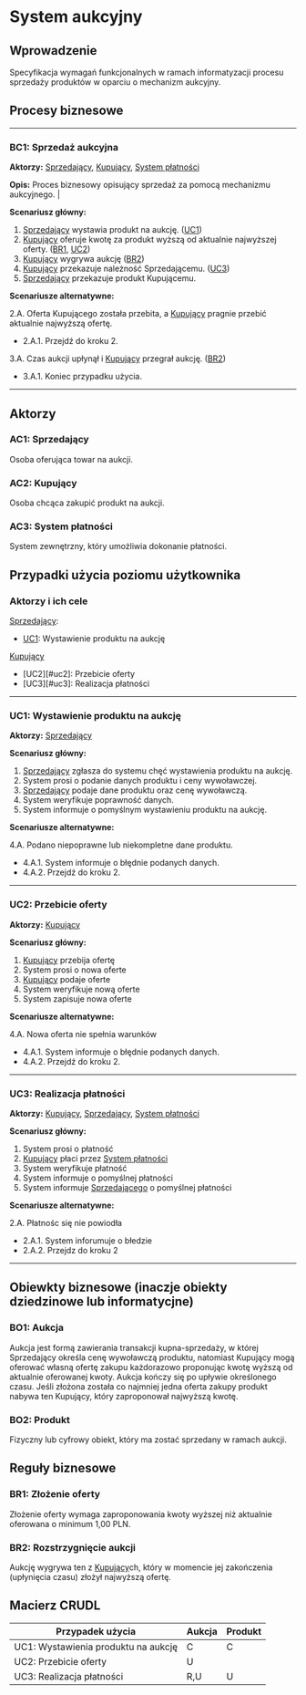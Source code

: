 # System aukcyjny

## Wprowadzenie

Specyfikacja wymagań funkcjonalnych w ramach informatyzacji procesu sprzedaży produktów w oparciu o mechanizm aukcyjny. 

## Procesy biznesowe

---
<a id="bc1"></a>
### BC1: Sprzedaż aukcyjna 

**Aktorzy:** [Sprzedający](#ac1), [Kupujący](#ac2), [System płatności](#ac3)

**Opis:** Proces biznesowy opisujący sprzedaż za pomocą mechanizmu aukcyjnego. |

**Scenariusz główny:**
1. [Sprzedający](#ac1) wystawia produkt na aukcję. ([UC1](#uc1))
2. [Kupujący](#ac2) oferuje kwotę za produkt wyższą od aktualnie najwyższej oferty. ([BR1](#br1), [UC2](uc2))
3. [Kupujący](#ac2) wygrywa aukcję ([BR2](#br2))
4. [Kupujący](#ac2) przekazuje należność Sprzedającemu. ([UC3](uc3))
5. [Sprzedający](#ac1) przekazuje produkt Kupującemu.

**Scenariusze alternatywne:** 

2.A. Oferta Kupującego została przebita, a [Kupujący](#ac2) pragnie przebić aktualnie najwyższą ofertę.
* 2.A.1. Przejdź do kroku 2.

3.A. Czas aukcji upłynął i [Kupujący](#ac2) przegrał aukcję. ([BR2](#br2))
* 3.A.1. Koniec przypadku użycia.

---

## Aktorzy

<a id="ac1"></a>
### AC1: Sprzedający

Osoba oferująca towar na aukcji.

<a id="ac2"></a>
### AC2: Kupujący

Osoba chcąca zakupić produkt na aukcji.

<a id="ac3"></a>
### AC3: System płatności

System zewnętrzny, który umożliwia dokonanie płatności.


## Przypadki użycia poziomu użytkownika

### Aktorzy i ich cele

[Sprzedający](#ac1):
* [UC1](#uc1): Wystawienie produktu na aukcję

[Kupujący](#ac2)
* [UC2][#uc2]: Przebicie oferty
* [UC3][#uc3]: Realizacja płatności

---
<a id="uc1"></a>
### UC1: Wystawienie produktu na aukcję

**Aktorzy:** [Sprzedający](#ac1)

**Scenariusz główny:**
1. [Sprzedający](#ac1) zgłasza do systemu chęć wystawienia produktu na aukcję.
2. System prosi o podanie danych produktu i ceny wywoławczej.
3. [Sprzedający](#ac1) podaje dane produktu oraz cenę wywoławczą.
4. System weryfikuje poprawność danych.
5. System informuje o pomyślnym wystawieniu produktu na aukcję.

**Scenariusze alternatywne:** 

4.A. Podano niepoprawne lub niekompletne dane produktu.
* 4.A.1. System informuje o błędnie podanych danych.
* 4.A.2. Przejdź do kroku 2.

---

<a id="uc2"></a>
### UC2: Przebicie oferty

**Aktorzy:** [Kupujący](#ac2)

**Scenariusz główny:**
1. [Kupujący](#ac2) przebija ofertę 
2. System prosi o nowa oferte
3. [Kupujący](#ac2) podaje oferte
4. System weryfikuje nową oferte
5. System zapisuje nowa oferte

**Scenariusze alternatywne:** 

4.A. Nowa oferta nie spełnia warunków
* 4.A.1. System informuje o błędnie podanych danych.
* 4.A.2. Przejdź do kroku 2.


---


<a id="uc3"></a>
### UC3: Realizacja płatności

**Aktorzy:** [Kupujący](#ac2), [Sprzedający](#ac1), [System płatności](#ac3)

**Scenariusz główny:**
1. System prosi o płatność
2. [Kupujący](#ac2) płaci przez [System płatności](#ac3)
3. System weryfikuje płatność
4. System informuje o pomyślnej płatności
5. System informuje [Sprzedającego](#ac1) o pomyślnej płatności

**Scenariusze alternatywne:** 

2.A. Płatnośc się nie powiodła
* 2.A.1. System inforumuje o błedzie
* 2.A.2. Przejdz do kroku 2

---
## Obiewkty biznesowe (inaczje obiekty dziedzinowe lub informatycjne)

### BO1: Aukcja

Aukcja jest formą zawierania transakcji kupna-sprzedaży, w której Sprzedający określa cenę wywoławczą produktu, natomiast Kupujący mogą oferować własną ofertę zakupu każdorazowo proponując kwotę wyższą od aktualnie oferowanej kwoty. Aukcja kończy się po upływie określonego czasu. Jeśli złożona została co najmniej jedna oferta zakupy produkt nabywa ten Kupujący, który zaproponował najwyższą kwotę. 

### BO2: Produkt

Fizyczny lub cyfrowy obiekt, który ma zostać sprzedany w ramach aukcji.

## Reguły biznesowe

<a id="br1"></a>
### BR1: Złożenie oferty

Złożenie oferty wymaga zaproponowania kwoty wyższej niż aktualnie oferowana o minimum 1,00 PLN.


<a id="br2"></a>
### BR2: Rozstrzygnięcie aukcji

Aukcję wygrywa ten z [Kupujący](#ac2)ch, który w momencie jej zakończenia (upłynięcia czasu) złożył najwyższą ofertę.

## Macierz CRUDL


| Przypadek użycia                    | Aukcja | Produkt |
| ----------------------------------- | ------ | ------- |
| UC1: Wystawienia produktu na aukcję | C      | C       |
| UC2: Przebicie oferty               | U      |         |
| UC3: Realizacja płatności           | R,U    | U       |


